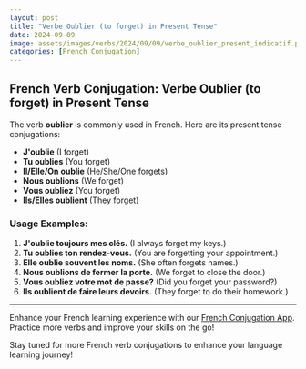 ```yaml
---
layout: post
title: "Verbe Oublier (to forget) in Present Tense"
date: 2024-09-09
image: assets/images/verbs/2024/09/09/verbe_oublier_present_indicatif.png
categories: [French Conjugation]
---
```


## French Verb Conjugation: Verbe Oublier (to forget) in Present Tense

The verb **oublier** is commonly used in French. Here are its present tense conjugations:

- **J'oublie** (I forget)
- **Tu oublies** (You forget)
- **Il/Elle/On oublie** (He/She/One forgets)
- **Nous oublions** (We forget)
- **Vous oubliez** (You forget)
- **Ils/Elles oublient** (They forget)

### Usage Examples:

1. **J'oublie toujours mes clés.** (I always forget my keys.)
2. **Tu oublies ton rendez-vous.** (You are forgetting your appointment.)
3. **Elle oublie souvent les noms.** (She often forgets names.)
4. **Nous oublions de fermer la porte.** (We forget to close the door.)
5. **Vous oubliez votre mot de passe?** (Did you forget your password?)
6. **Ils oublient de faire leurs devoirs.** (They forget to do their homework.)

---

Enhance your French learning experience with our [French Conjugation App]({{site.appStore.url}}). Practice more verbs and improve your skills on the go!

Stay tuned for more French verb conjugations to enhance your language learning journey!